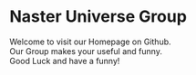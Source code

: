 # Naster Universe Group<br/>
Welcome to visit our Homepage on Github.<br/>
Our Group makes your useful and funny.<br/>
Good Luck and have a funny!
